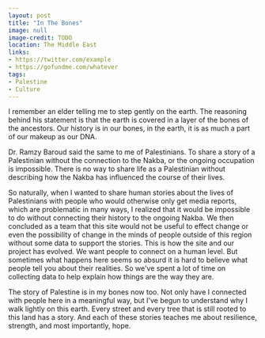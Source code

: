 ```yaml
---
layout: post
title: "In The Bones"
image: null
image-credit: TODO
location: The Middle East
links:
- https://twitter.com/example
- https://gofundme.com/whatever
tags:
- Palestine
- Culture
---
```


I remember an elder telling me to step gently on the earth. The reasoning behind his statement is that the earth is covered in a layer of the bones of the ancestors. Our history is in our bones, in the earth, it is as much a part of our makeup as our DNA.

Dr. Ramzy Baroud said the same to me of Palestinians. To share a story of a Palestinian without the connection to the Nakba, or the ongoing occupation is impossible. There is no way to share life as a Palestinian without describing how the Nakba has influenced the course of their lives. 

So naturally, when I wanted to share human stories about the lives of Palestinians with people who would otherwise only get media reports, which are problematic in many ways, I realized that it would be impossible to do without connecting their history to the ongoing Nakba. We then concluded as a team that this site would not be useful to effect change or even the possibility of change in the minds of people outside of this region without some data to support the stories. This is how the site and our project has evolved. We want people to connect on a human level. But sometimes what happens here seems so absurd it is hard to believe what people tell you about their realities. So we've spent a lot of time on collecting data to help explain how things are the way they are. 

The story of Palestine is in my bones now too. Not only have I connected with people here in a meaningful way, but I've begun to understand why I walk lightly on this earth. Every street and every tree that is still rooted to this land has a story. And each of these stories teaches me about resilience, strength, and most importantly, hope.
